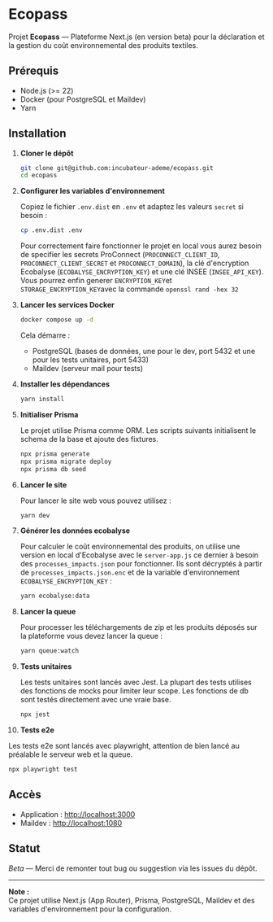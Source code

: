 # Ecopass

Projet **Ecopass** — Plateforme Next.js (en version beta) pour la déclaration et la gestion du coût environnemental des produits textiles.

## Prérequis

- Node.js (>= 22)
- Docker (pour PostgreSQL et Maildev)
- Yarn

## Installation

1. **Cloner le dépôt**

   ```sh
   git clone git@github.com:incubateur-ademe/ecopass.git
   cd ecopass
   ```

2. **Configurer les variables d'environnement**

   Copiez le fichier `.env.dist` en `.env` et adaptez les valeurs `secret` si besoin :

   ```sh
   cp .env.dist .env
   ```

   Pour correctement faire fonctionner le projet en local vous aurez besoin de specifier les secrets ProConnect (`PROCONNECT_CLIENT_ID`, `PROCONNECT_CLIENT_SECRET` et `PROCONNECT_DOMAIN`), la clé d'encryption Ecobalyse (`ECOBALYSE_ENCRYPTION_KEY`) et une clé INSEE (`INSEE_API_KEY`). Vous pourrez enfin generer `ENCRYPTION_KEY`et
   `STORAGE_ENCRYPTION_KEY`avec la commande `openssl rand -hex 32`

3. **Lancer les services Docker**

   ```sh
   docker compose up -d
   ```

   Cela démarre :

   - PostgreSQL (bases de données, une pour le dev, port 5432 et une pour les tests unitaires, port 5433)
   - Maildev (serveur mail pour tests)

4. **Installer les dépendances**

   ```sh
   yarn install
   ```

5. **Initialiser Prisma**

   Le projet utilise Prisma comme ORM. Les scripts suivants initialisent le schema de la base et ajoute des fixtures.

   ```sh
   npx prisma generate
   npx prisma migrate deploy
   npx prisma db seed
   ```

6. **Lancer le site**

   Pour lancer le site web vous pouvez utilisez :
   ```sh
   yarn dev
   ```

7. **Générer les données ecobalyse**

   Pour calculer le coût environnemental des produits, on utilise une version en local d'Ecobalyse avec le `server-app.js` ce dernier à besoin des `processes_impacts.json` pour fonctionner. Ils sont décryptés à partir de `processes_impacts.json.enc` et de la variable d'environnement `ECOBALYSE_ENCRYPTION_KEY` :

   ```sh
   yarn ecobalyse:data
   ```

8. **Lancer la queue**


   Pour processer les téléchargements de zip et les produits déposés sur la plateforme vous devez lancer la queue :
   ```sh
   yarn queue:watch
   ```

9. **Tests unitaires**

   Les tests unitaires sont lancés avec Jest. La plupart des tests utilises des fonctions de mocks pour limiter leur scope. Les fonctions de db sont testés directement avec une vraie base.

   ```sh
   npx jest
   ```

10. **Tests e2e**

   Les tests e2e sont lancés avec playwright, attention de bien lancé au préalable le serveur web et la queue.

   ```sh
   npx playwright test
   ```
   
## Accès

- Application : [http://localhost:3000](http://localhost:3000)
- Maildev : [http://localhost:1080](http://localhost:1080)

## Statut

_Beta_ — Merci de remonter tout bug ou suggestion via les issues du dépôt.

---

**Note :**  
Ce projet utilise Next.js (App Router), Prisma, PostgreSQL, Maildev et des variables d'environnement pour la configuration.
